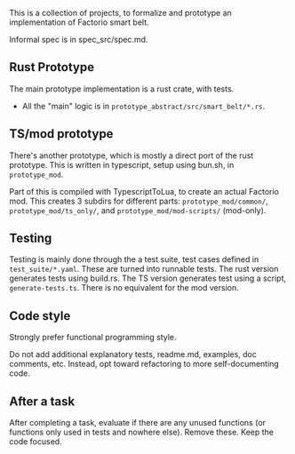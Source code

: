 This is a collection of projects, to formalize and prototype an implementation of Factorio smart belt.

Informal spec is in spec_src/spec.md.

## Rust Prototype
The main prototype implementation is a rust crate, with tests.
- All the "main" logic is in `prototype_abstract/src/smart_belt/*.rs`.

## TS/mod prototype
There's another prototype, which is mostly a direct port of the rust prototype.
This is written in typescript, setup using bun.sh, in `prototype_mod`.

Part of this is compiled with TypescriptToLua, to create an actual Factorio mod.
This creates 3 subdirs for different parts:
`prototype_mod/common/`, `prototype_mod/ts_only/`, and `prototype_mod/mod-scripts/` (mod-only).

## Testing
Testing is mainly done through the a test suite, test cases defined in `test_suite/*.yaml`.
These are turned into runnable tests.
The rust version generates tests using build.rs.
The TS version generates test using a script, `generate-tests.ts`.
There is no equivalent for the mod version.

## Code style
Strongly prefer functional programming style.

Do not add additional explanatory tests, readme.md, examples, doc comments, etc.
Instead, opt toward refactoring to more self-documenting code.

## After a task
After completing a task, evaluate if there are any unused functions (or functions only used in tests and nowhere else).
Remove these. Keep the code focused.
